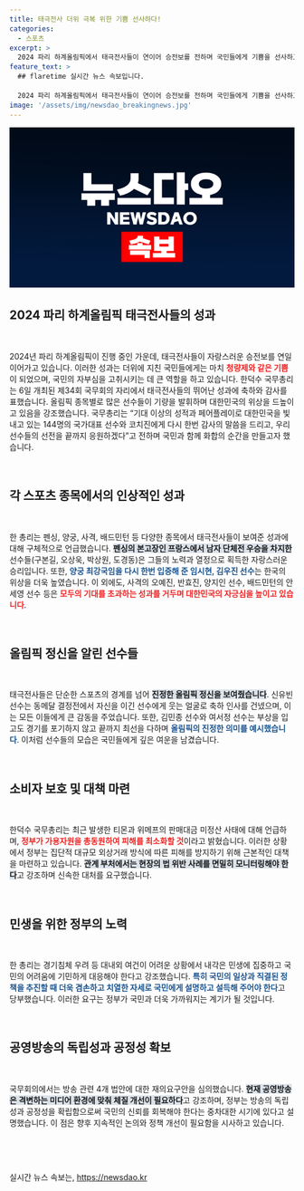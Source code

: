 ```yaml
---
title: 태극전사 더위 극복 위한 기쁨 선사하다!
categories:
  - 스포츠
excerpt: >
  2024 파리 하계올림픽에서 태극전사들이 연이어 승전보를 전하며 국민들에게 기쁨을 선사하고 있다! 한덕수 총리는 그들의 성과를 극찬하며 대한민국의 자긍심을 확인했다. 감동적인 순간이 가득한 이번 올림픽의 현장을 함께 응원해보자!
feature_text: >
  ## flaretime 실시간 뉴스 속보입니다.

  2024 파리 하계올림픽에서 태극전사들이 연이어 승전보를 전하며 국민들에게 기쁨을 선사하고 있다! 한덕수 총리는 그들의 성과를 극찬하며 대한민국의 자긍심을 확인했다. 감동적인 순간이 가득한 이번 올림픽의 현장을 함께 응원해보자!
image: '/assets/img/newsdao_breakingnews.jpg'
---
```


<p><img src="/assets/img/newsdao_breakingnews.jpg" alt="flaretime 속보" /></p>

<h2 data-ke-size="size26">2024 파리 하계올림픽 태극전사들의 성과</h2>

<p data-ke-size="size16">&nbsp;</p>

<p data-ke-size="size16">2024년 파리 하계올림픽이 진행 중인 가운데, 태극전사들이 자랑스러운 승전보를 연일 이어가고 있습니다. 이러한 성과는 더위에 지친 국민들에게는 마치 <b><span style="color: #ee2323;">청량제와 같은 기쁨</span></b>이 되었으며, 국민의 자부심을 고취시키는 데 큰 역할을 하고 있습니다. 한덕수 국무총리는 6일 개최된 제34회 국무회의 자리에서 태극전사들의 뛰어난 성과에 축하와 감사를 표했습니다. 올림픽 종목별로 많은 선수들이 기량을 발휘하며 대한민국의 위상을 드높이고 있음을 강조했습니다. 국무총리는 “기대 이상의 성적과 페어플레이로 대한민국을 빛내고 있는 144명의 국가대표 선수와 코치진에게 다시 한번 감사의 말씀을 드리고, 우리 선수들의 선전을 끝까지 응원하겠다”고 전하며 국민과 함께 화합의 순간을 만들고자 했습니다.</p>

<p data-ke-size="size16">&nbsp;</p>

<h2 data-ke-size="size26">각 스포츠 종목에서의 인상적인 성과</h2>

<p data-ke-size="size16">&nbsp;</p>

<p data-ke-size="size16">한 총리는 펜싱, 양궁, 사격, 배드민턴 등 다양한 종목에서 태극전사들이 보여준 성과에 대해 구체적으로 언급했습니다. <b><span style="background-color: #21538527;">펜싱의 본고장인 프랑스에서 남자 단체전 우승을 차지한</span></b> 선수들(구본길, 오상욱, 박상원, 도경동)은 그들의 노력과 열정으로 획득한 자랑스러운 승리입니다. 또한, <b><span style="color: #1a5490;">양궁 최강국임을 다시 한번 입증해 준 임시현, 김우진 선수</span></b>는 한국의 위상을 더욱 높였습니다. 이 외에도, 사격의 오예진, 반효진, 양지인 선수, 배드민턴의 안세영 선수 등은 <b><span style="color: #ee2323;">모두의 기대를 초과하는 성과를 거두며 대한민국의 자긍심을 높이고 있습니다</span></b>.</p>

<p data-ke-size="size16">&nbsp;</p>

<h2 data-ke-size="size26">올림픽 정신을 알린 선수들</h2>

<p data-ke-size="size16">&nbsp;</p>

<p data-ke-size="size16">태극전사들은 단순한 스포츠의 경계를 넘어 <b><span style="background-color: #21538527;">진정한 올림픽 정신을 보여줬습니다</span></b>. 신유빈 선수는 동메달 결정전에서 자신을 이긴 선수에게 웃는 얼굴로 축하 인사를 건넸으며, 이는 모든 이들에게 큰 감동을 주었습니다. 또한, 김민종 선수와 여서정 선수는 부상을 입고도 경기를 포기하지 않고 끝까지 최선을 다하며 <b><span style="color: #1a5490;">올림픽의 진정한 의미를 예시했습니다</span></b>. 이처럼 선수들의 모습은 국민들에게 깊은 여운을 남겼습니다.</p>

<p data-ke-size="size16">&nbsp;</p>

<h2 data-ke-size="size26">소비자 보호 및 대책 마련</h2>

<p data-ke-size="size16">&nbsp;</p>

<p data-ke-size="size16">한덕수 국무총리는 최근 발생한 티몬과 위메프의 판매대금 미정산 사태에 대해 언급하며, <b><span style="color: #ee2323;">정부가 가용자원을 총동원하여 피해를 최소화할 것</span></b>이라고 밝혔습니다. 이러한 상황에서 정부는 집단적 대규모 외상거래 방식에 따른 피해를 방지하기 위해 근본적인 대책을 마련하고 있습니다. <b><span style="background-color: #21538527;">관계 부처에서는 현장의 법 위반 사례를 면밀히 모니터링해야 한다</span></b>고 강조하며 신속한 대처를 요구했습니다.</p>

<p data-ke-size="size16">&nbsp;</p>

<h2 data-ke-size="size26">민생을 위한 정부의 노력</h2>

<p data-ke-size="size16">&nbsp;</p>

<p data-ke-size="size16">한 총리는 경기침체 우려 등 대내외 여건이 어려운 상황에서 내각은 민생에 집중하고 국민의 어려움에 기민하게 대응해야 한다고 강조했습니다. <b><span style="color: #1a5490;">특히 국민의 일상과 직결된 정책을 추진할 때 더욱 겸손하고 치열한 자세로 국민에게 설명하고 설득해 주어야 한다</span></b>고 당부했습니다. 이러한 요구는 정부가 국민과 더욱 가까워지는 계기가 될 것입니다.</p>

<p data-ke-size="size16">&nbsp;</p>

<h2 data-ke-size="size26">공영방송의 독립성과 공정성 확보</h2>

<p data-ke-size="size16">&nbsp;</p>

<p data-ke-size="size16">국무회의에서는 방송 관련 4개 법안에 대한 재의요구안을 심의했습니다. <b><span style="background-color: #21538527;">현재 공영방송은 격변하는 미디어 환경에 맞춰 체질 개선이 필요하다</span></b>고 강조하며, 정부는 방송의 독립성과 공정성을 확립함으로써 국민의 신뢰를 회복해야 한다는 중차대한 시기에 있다고 설명했습니다. 이 점은 향후 지속적인 논의와 정책 개선이 필요함을 시사하고 있습니다.</p>

<p data-ke-size="size16">&nbsp;</p>

<p data-ke-size="size16">&nbsp;</p>
실시간 뉴스 속보는, <a href="https://newsdao.kr" rel="dofollow">https://newsdao.kr</a>


